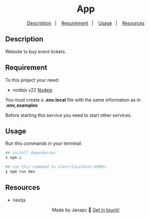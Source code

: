 <div align="center">
  <h1>App</h1>

<a href="#description">Description</a>&nbsp;&nbsp;&nbsp;|&nbsp;&nbsp;&nbsp;
<a href="#requirement">Requirement</a>&nbsp;&nbsp;&nbsp;|&nbsp;&nbsp;&nbsp;
<a href="#usage">Usage</a>&nbsp;&nbsp;&nbsp;|&nbsp;&nbsp;&nbsp;
<a href="#resources">Resources</a>

</div>

## Description

Website to buy event tickets.

## Requirement

To this project your need:

- nodejs v22 [Nodejs](https://nodejs.org/en/download)

You must create a **.env.local** file with the same information as in **.env_examples**

Before starting this service you need to start other services.

## Usage

Run this commands in your terminal:

```sh
## install dependecies
❯ npm i

## run this command to start(localhost:4000):
❯ npm run dev
```

## Resources

- nextjs

<div align="center">

Made by Janapc 🤘 [Get in touch!](https://www.linkedin.com/in/janaina-pedrina/)

</div>

